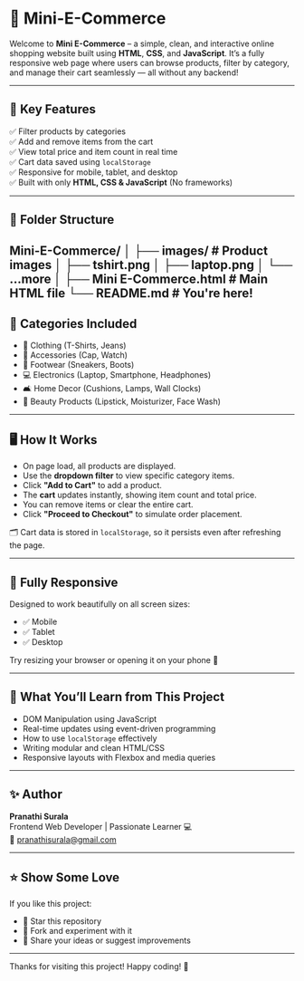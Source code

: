 # 🛒 Mini-E-Commerce

Welcome to **Mini E-Commerce** – a simple, clean, and interactive online shopping website built using **HTML**, **CSS**, and **JavaScript**. It’s a fully responsive web page where users can browse products, filter by category, and manage their cart seamlessly — all without any backend!

---

## 🌟 Key Features

✅ Filter products by categories  
✅ Add and remove items from the cart  
✅ View total price and item count in real time  
✅ Cart data saved using `localStorage`  
✅ Responsive for mobile, tablet, and desktop  
✅ Built with only **HTML, CSS & JavaScript** (No frameworks)

---

## 📂 Folder Structure

Mini-E-Commerce/
│
├── images/ # Product images
│ ├── tshirt.png
│ ├── laptop.png
│ └── ...more
│
├── Mini E-Commerce.html # Main HTML file
└── README.md # You're here!
---

## 🧩 Categories Included

- 👚 Clothing (T-Shirts, Jeans)
- 🧢 Accessories (Cap, Watch)
- 👟 Footwear (Sneakers, Boots)
- 💻 Electronics (Laptop, Smartphone, Headphones)
- 🛋️ Home Decor (Cushions, Lamps, Wall Clocks)
- 💄 Beauty Products (Lipstick, Moisturizer, Face Wash)

---

## 🖥️ How It Works

- On page load, all products are displayed.
- Use the **dropdown filter** to view specific category items.
- Click **"Add to Cart"** to add a product.
- The **cart** updates instantly, showing item count and total price.
- You can remove items or clear the entire cart.
- Click **"Proceed to Checkout"** to simulate order placement.

🗂️ Cart data is stored in `localStorage`, so it persists even after refreshing the page.

---

## 📱 Fully Responsive

Designed to work beautifully on all screen sizes:

- ✅ Mobile
- ✅ Tablet
- ✅ Desktop

Try resizing your browser or opening it on your phone 📱

---

## 🧠 What You’ll Learn from This Project

- DOM Manipulation using JavaScript
- Real-time updates using event-driven programming
- How to use `localStorage` effectively
- Writing modular and clean HTML/CSS
- Responsive layouts with Flexbox and media queries

---

## ✨ Author

**Pranathi Surala**  
Frontend Web Developer | Passionate Learner 💻  
📧 [pranathisurala@gmail.com](mailto:pranathisurala@gmail.com)

---

## ⭐ Show Some Love

If you like this project:

- 🌟 Star this repository  
- 🍴 Fork and experiment with it  
- 📝 Share your ideas or suggest improvements

---

Thanks for visiting this project! Happy coding! 🎉
